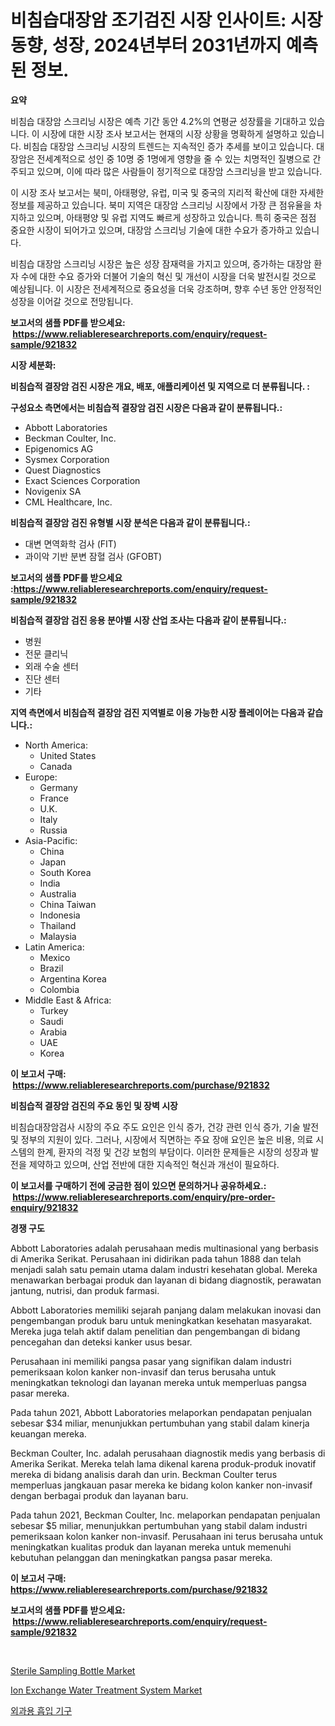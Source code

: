 <p><h1>비침습대장암 조기검진 시장 인사이트: 시장 동향, 성장, 2024년부터 2031년까지 예측된 정보.</h1></p><p><strong>요약</strong></p>
<p><p>비침습 대장암 스크리닝 시장은 예측 기간 동안 4.2%의 연평균 성장률을 기대하고 있습니다. 이 시장에 대한 시장 조사 보고서는 현재의 시장 상황을 명확하게 설명하고 있습니다. 비침습 대장암 스크리닝 시장의 트렌드는 지속적인 증가 추세를 보이고 있습니다. 대장암은 전세계적으로 성인 중 10명 중 1명에게 영향을 줄 수 있는 치명적인 질병으로 간주되고 있으며, 이에 따라 많은 사람들이 정기적으로 대장암 스크리닝을 받고 있습니다.</p><p>이 시장 조사 보고서는 북미, 아태평양, 유럽, 미국 및 중국의 지리적 확산에 대한 자세한 정보를 제공하고 있습니다. 북미 지역은 대장암 스크리닝 시장에서 가장 큰 점유율을 차지하고 있으며, 아태평양 및 유럽 지역도 빠르게 성장하고 있습니다. 특히 중국은 점점 중요한 시장이 되어가고 있으며, 대장암 스크리닝 기술에 대한 수요가 증가하고 있습니다.</p><p>비침습 대장암 스크리닝 시장은 높은 성장 잠재력을 가지고 있으며, 증가하는 대장암 환자 수에 대한 수요 증가와 더불어 기술의 혁신 및 개선이 시장을 더욱 발전시킬 것으로 예상됩니다. 이 시장은 전세계적으로 중요성을 더욱 강조하며, 향후 수년 동안 안정적인 성장을 이어갈 것으로 전망됩니다.</p></p>
<p><strong>보고서의 샘플 PDF를 받으세요: &nbsp;<a href="https://www.reliableresearchreports.com/enquiry/request-sample/921832">https://www.reliableresearchreports.com/enquiry/request-sample/921832</a></strong></p>
<p><strong>시장 세분화:</strong></p>
<p><strong> 비침습적 결장암 검진 시장은 개요, 배포, 애플리케이션 및 지역으로 더 분류됩니다. :</strong></p>
<p><strong>구성요소 측면에서는 비침습적 결장암 검진 시장은 다음과 같이 분류됩니다.:</strong></p>
<p><ul><li>Abbott Laboratories</li><li>Beckman Coulter, Inc.</li><li>Epigenomics AG</li><li>Sysmex Corporation</li><li>Quest Diagnostics</li><li>Exact Sciences Corporation</li><li>Novigenix SA</li><li>CML Healthcare, Inc.</li></ul></p>
<p><strong> 비침습적 결장암 검진 유형별 시장 분석은 다음과 같이 분류됩니다.:</strong></p>
<p><ul><li>대변 면역화학 검사 (FIT)</li><li>과이악 기반 분변 잠혈 검사 (GFOBT)</li></ul></p>
<p><strong>보고서의 샘플 PDF를 받으세요 :<a href="https://www.reliableresearchreports.com/enquiry/request-sample/921832">https://www.reliableresearchreports.com/enquiry/request-sample/921832</a></strong></p>
<p><strong> 비침습적 결장암 검진 응용 분야별 시장 산업 조사는 다음과 같이 분류됩니다.:</strong></p>
<p><ul><li>병원</li><li>전문 클리닉</li><li>외래 수술 센터</li><li>진단 센터</li><li>기타</li></ul></p>
<p><strong>지역 측면에서 비침습적 결장암 검진 지역별로 이용 가능한 시장 플레이어는 다음과 같습니다.:</strong></p>
<p><ul>
    <li>
        North America:
        <ul>
            <li>United States</li>
            <li>Canada</li>
        </ul>
    </li>
    <li>
        Europe:
        <ul>
            <li>Germany</li>
            <li>France</li>
            <li>U.K.</li>
            <li>Italy</li>
            <li>Russia</li>
        </ul>
    </li>
    <li>
        Asia-Pacific:
        <ul>
            <li>China</li>
            <li>Japan</li>
            <li>South Korea</li>
            <li>India</li>
            <li>Australia</li>
            <li>China Taiwan</li>
            <li>Indonesia</li>
            <li>Thailand</li>
            <li>Malaysia</li>
        </ul>
    </li>
    <li>
        Latin America:
        <ul>
            <li>Mexico</li>
            <li>Brazil</li>
            <li>Argentina Korea</li>
            <li>Colombia</li>
        </ul>
    </li>
    <li>
        Middle East & Africa:
        <ul>
            <li>Turkey</li>
            <li>Saudi</li>
            <li>Arabia</li>
            <li>UAE</li>
            <li>Korea</li>
        </ul>
    </li>
    </ul></p>
<p><strong>이 보고서 구매: &nbsp;<a href="https://www.reliableresearchreports.com/purchase/921832">https://www.reliableresearchreports.com/purchase/921832</a></strong></p>
<p><strong>비침습적 결장암 검진의 주요 동인 및 장벽 시장</strong></p>
<p><p>비침습대장암검사 시장의 주요 주도 요인은 인식 증가, 건강 관련 인식 증가, 기술 발전 및 정부의 지원이 있다. 그러나, 시장에서 직면하는 주요 장애 요인은 높은 비용, 의료 시스템의 한계, 환자의 걱정 및 건강 보험의 부담이다. 이러한 문제들은 시장의 성장과 발전을 제약하고 있으며, 산업 전반에 대한 지속적인 혁신과 개선이 필요하다.</p></p>
<p><strong>이 보고서를 구매하기 전에 궁금한 점이 있으면 문의하거나 공유하세요.: &nbsp;<a href="https://www.reliableresearchreports.com/enquiry/pre-order-enquiry/921832">https://www.reliableresearchreports.com/enquiry/pre-order-enquiry/921832</a></strong></p>
<p><strong>경쟁 구도</strong></p>
<p><p>Abbott Laboratories adalah perusahaan medis multinasional yang berbasis di Amerika Serikat. Perusahaan ini didirikan pada tahun 1888 dan telah menjadi salah satu pemain utama dalam industri kesehatan global. Mereka menawarkan berbagai produk dan layanan di bidang diagnostik, perawatan jantung, nutrisi, dan produk farmasi.</p><p>Abbott Laboratories memiliki sejarah panjang dalam melakukan inovasi dan pengembangan produk baru untuk meningkatkan kesehatan masyarakat. Mereka juga telah aktif dalam penelitian dan pengembangan di bidang pencegahan dan deteksi kanker usus besar.</p><p>Perusahaan ini memiliki pangsa pasar yang signifikan dalam industri pemeriksaan kolon kanker non-invasif dan terus berusaha untuk meningkatkan teknologi dan layanan mereka untuk memperluas pangsa pasar mereka.</p><p>Pada tahun 2021, Abbott Laboratories melaporkan pendapatan penjualan sebesar $34 miliar, menunjukkan pertumbuhan yang stabil dalam kinerja keuangan mereka.</p><p>Beckman Coulter, Inc. adalah perusahaan diagnostik medis yang berbasis di Amerika Serikat. Mereka telah lama dikenal karena produk-produk inovatif mereka di bidang analisis darah dan urin. Beckman Coulter terus memperluas jangkauan pasar mereka ke bidang kolon kanker non-invasif dengan berbagai produk dan layanan baru.</p><p>Pada tahun 2021, Beckman Coulter, Inc. melaporkan pendapatan penjualan sebesar $5 miliar, menunjukkan pertumbuhan yang stabil dalam industri pemeriksaan kolon kanker non-invasif. Perusahaan ini terus berusaha untuk meningkatkan kualitas produk dan layanan mereka untuk memenuhi kebutuhan pelanggan dan meningkatkan pangsa pasar mereka.</p></p>
<p><strong>이 보고서 구매: &nbsp; <a href="https://www.reliableresearchreports.com/purchase/921832">https://www.reliableresearchreports.com/purchase/921832</a></strong></p>
<p><strong>보고서의 샘플 PDF를 받으세요: &nbsp;<a href="https://www.reliableresearchreports.com/enquiry/request-sample/921832">https://www.reliableresearchreports.com/enquiry/request-sample/921832</a></strong><strong></strong></p>
<p>&nbsp;</p>
<p><p><a href="https://issuu.com/reportprime-2/docs/sterile-sampling-bottle-market-size-2030.pptx">Sterile Sampling Bottle Market</a></p><p><a href="https://issuu.com/reportprime-2/docs/ion-exchange-water-treatment-system-market-size-20">Ion Exchange Water Treatment System Market</a></p><p><a href="https://github.com/sougarounis/Market-Research-Report-List-2/blob/main/1128445182350.md">외과용 흡입 기구</a></p></p>